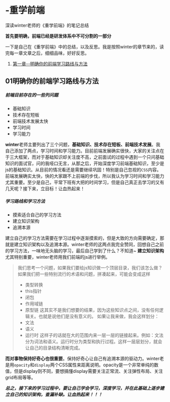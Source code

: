 # -重学前端
深读winter老师的《重学前端》的笔记总结

**首先要明确，前端已经是研发体系中不可分割的一部分**

一下是自己在《重学前端》中的总结，以及反思。我是按照winter的章节来的，读完每一章文章之后，细细品味，好好反思。
1. [第一章--明确你的前端学习路线与方法](#01明确你的前端学习路线与方法)










## 01明确你的前端学习路线与方法
##### 前端目前存在的一些列问题
* 基础知识
* 技术存在短板
* 前端技术发展太快
* 学习时间
* 学习能力

**winter**老师主要列出了三个问题，**基础知识、技术存在短板、前端技术发展**。我自己添加了两点，学习时间和学习能力。目前前端发展确实很快，大家的关注点在于三大框架，而对于基础知识却关注度不高，之前面试的过程中遇到一个只问基础知识的面试官，问的我哑口无言，从那之后，开始深度学习前端基础知识，至少是js的基础知识。从目前的情况看还是需要继续巩固！特别是自己忽视的`CSS`内容。
前端发展确实太快，快的大家跟不上前端的步伐，所以我认为学习时间和学习能力尤其重要。至少是自己，平常下班有大把的时间学习，但是自己真正去学习的又有几天呢？接下来，立目标！让血热起来！

##### 学习路线和学习方法
* 摸索适合自己的学习方法
* 建立知识架构
* 追溯本源

建立自己的学习方法需要在学习过程中逐渐摸索的，但是大致的方向需要确定，那就是建立知识架构以及追溯本源。winter老师的这两点我完全赞同，回想自己之前的学习方法，一味地无头脑的学习，最后自己学到了什么？不知道~
**建立知识架构**尤其特别重要，winter老师用我们前端的js进行举例。
>我们思考一个问题，如果我们要给js知识做一个顶层目录，我们该怎么做？
> 如果我们把一些特别流行的术语和问题，拼凑起来，可能会变成这样
>* 类型转换
>* this指针
>* 闭包
>* 作用域链
>* 原型链
> 这其实不是我们想要的结果，因为这些知识点之间，没有任何逻辑关。也就是说他们是没有意义的。
> 如果让我来做，我会这样划分：
> * 文法
> * 语义
> * 运行时
这样子的话就在大的范围内来一层一层的链接起来。例如：文法分为词法和语义。运行时分为类型和执行过程。这样一层层划分，就会让自己的目录结构清晰完成。

**而对事物保持好奇心也很重要**。保持好奇心让自己有追溯本源的驱动力。winter老是用`opacity`和`display`两个CSS属性来距离说明。opacity是一个非常单纯的数值，但是display则不同，要想搞懂display需要关注正常流、关注弹性布局、关注grid布局等等。

***总之，接下来的学习过程中，要让自己学会学习，深度学习，并在此基础上逐步建立自己的知识架构，查漏补缺。让血热起来！！！***
